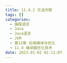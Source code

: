 ```yaml
---
title: 11.4.2 方法内联
tags: []
categories:
  - 编程语言
  - Java
  - Java语言
  - JVM
  - 第11章 后端编译与优化
  - 11.4 编译器优化技术
date: 2023-01-02 02:11:07
---
```


